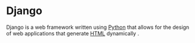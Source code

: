 # Django

Django is a web framework written using [Python](/wiki/Python) that allows for the design of web applications that generate [HTML](/wiki/HTML) dynamically .
